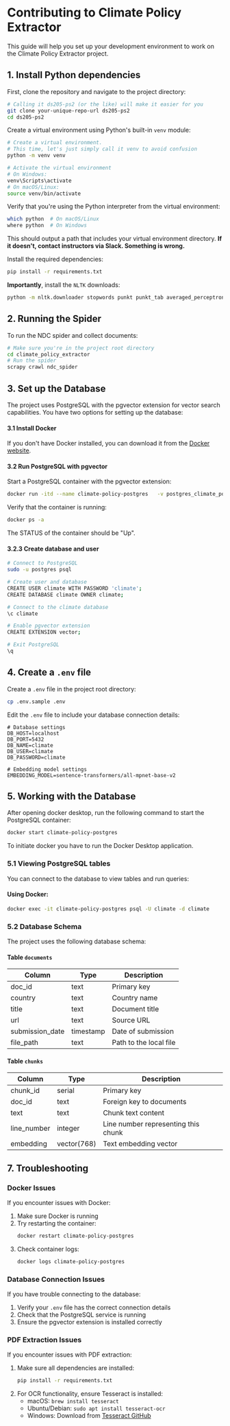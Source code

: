 # Contributing to Climate Policy Extractor

This guide will help you set up your development environment to work on the Climate Policy Extractor project.

## 1. Install Python dependencies

First, clone the repository and navigate to the project directory:

```bash
# Calling it ds205-ps2 (or the like) will make it easier for you
git clone your-unique-repo-url ds205-ps2
cd ds205-ps2
```

Create a virtual environment using Python's built-in `venv` module:

```bash
# Create a virtual environment. 
# This time, let's just simply call it venv to avoid confusion
python -m venv venv

# Activate the virtual environment
# On Windows:
venv\Scripts\activate
# On macOS/Linux:
source venv/bin/activate
```

Verify that you're using the Python interpreter from the virtual environment:

```bash
which python  # On macOS/Linux
where python  # On Windows
```

This should output a path that includes your virtual environment directory. **If it doesn't, contact instructors via Slack. Something is wrong.**

Install the required dependencies:

```bash
pip install -r requirements.txt
```

**Importantly**, install the `NLTK` downloads:

```bash
python -m nltk.downloader stopwords punkt punkt_tab averaged_perceptron_tagger averaged_perceptron_tagger_eng
```

## 2. Running the Spider

To run the NDC spider and collect documents:

```bash
# Make sure you're in the project root directory
cd climate_policy_extractor
# Run the spider
scrapy crawl ndc_spider
```

## 3. Set up the Database

The project uses PostgreSQL with the pgvector extension for vector search capabilities. You have two options for setting up the database:

#### 3.1 Install Docker

If you don't have Docker installed, you can download it from the [Docker website](https://www.docker.com/products/docker-desktop/).


#### 3.2 Run PostgreSQL with pgvector

Start a PostgreSQL container with the pgvector extension:

```bash
docker run -itd --name climate-policy-postgres   -v postgres_climate_policy_data:/var/lib/postgresql/data   -p 5432:5432   -e POSTGRES_PASSWORD=climate   -e POSTGRES_USER=climate   -e POSTGRES_DB=climate   pgvector/pgvector:0.7.1-pg16
```

Verify that the container is running:

```bash
docker ps -a
```


The STATUS of the container should be "Up".

#### 3.2.3 Create database and user

```bash
# Connect to PostgreSQL
sudo -u postgres psql

# Create user and database
CREATE USER climate WITH PASSWORD 'climate';
CREATE DATABASE climate OWNER climate;

# Connect to the climate database
\c climate

# Enable pgvector extension
CREATE EXTENSION vector;

# Exit PostgreSQL
\q
```

## 4. Create a `.env` file

Create a `.env` file in the project root directory:

```bash
cp .env.sample .env
```

Edit the `.env` file to include your database connection details:

```
# Database settings
DB_HOST=localhost
DB_PORT=5432
DB_NAME=climate
DB_USER=climate
DB_PASSWORD=climate

# Embedding model settings
EMBEDDING_MODEL=sentence-transformers/all-mpnet-base-v2
```

## 5. Working with the Database

After opening docker desktop, run the following command to start the PostgreSQL container:

```bash
docker start climate-policy-postgres
```
To initiate docker you have to run the Docker Desktop application.

### 5.1 Viewing PostgreSQL tables

You can connect to the database to view tables and run queries:

#### Using Docker:

```bash
docker exec -it climate-policy-postgres psql -U climate -d climate
```

### 5.2 Database Schema

The project uses the following database schema:

#### Table `documents`

| Column | Type | Description |
|--------|------|-------------|
| doc_id | text | Primary key |
| country | text | Country name |
| title | text | Document title |
| url | text | Source URL |
| submission_date | timestamp | Date of submission |
| file_path | text | Path to the local file |

#### Table `chunks`

| Column | Type | Description |
|--------|------|-------------|
| chunk_id | serial | Primary key |
| doc_id | text | Foreign key to documents |
| text | text | Chunk text content |
| line_number | integer | Line number representing this chunk |
| embedding | vector(768) | Text embedding vector |


## 7. Troubleshooting

### Docker Issues

If you encounter issues with Docker:

1. Make sure Docker is running
2. Try restarting the container:
   ```bash
   docker restart climate-policy-postgres
   ```
3. Check container logs:
   ```bash
   docker logs climate-policy-postgres
   ```

### Database Connection Issues

If you have trouble connecting to the database:

1. Verify your `.env` file has the correct connection details
2. Check that the PostgreSQL service is running
3. Ensure the pgvector extension is installed correctly

### PDF Extraction Issues

If you encounter issues with PDF extraction:

1. Make sure all dependencies are installed:
   ```bash
   pip install -r requirements.txt
   ```
2. For OCR functionality, ensure Tesseract is installed:
   - macOS: `brew install tesseract`
   - Ubuntu/Debian: `sudo apt install tesseract-ocr`
   - Windows: Download from [Tesseract GitHub](https://github.com/UB-Mannheim/tesseract/wiki) 